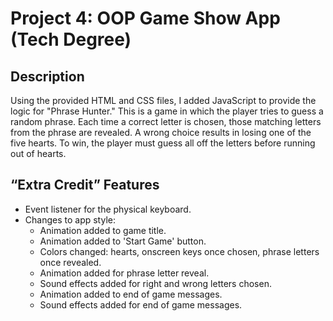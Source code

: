 # Project 4: OOP Game Show App (Tech Degree)

## Description

Using the provided HTML and CSS files, I added JavaScript to provide the logic for "Phrase Hunter." This is a game in which the player tries to guess a random phrase. Each time a correct letter is chosen, those matching letters from the phrase are revealed. A wrong choice results in losing one of the five hearts. To win, the player must guess all off the letters before running out of hearts.

## “Extra Credit” Features

- Event listener for the physical keyboard.
- Changes to app style:
  - Animation added to game title.
  - Animation added to 'Start Game' button.
  - Colors changed: hearts, onscreen keys once chosen, phrase letters once revealed.
  - Animation added for phrase letter reveal.
  - Sound effects added for right and wrong letters chosen.
  - Animation added to end of game messages.
  - Sound effects added for end of game messages.
